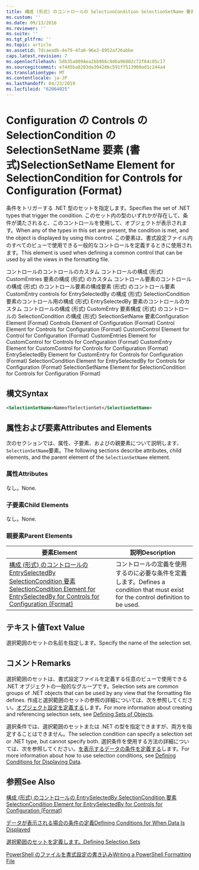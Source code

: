 ```yaml
---
title: 構成 (形式) のコントロールの SelectionCondition SelectionSetName 要素 |Microsoft Docs
ms.custom: ''
ms.date: 09/13/2016
ms.reviewer: ''
ms.suite: ''
ms.tgt_pltfrm: ''
ms.topic: article
ms.assetid: 7dcaeadb-4e79-47a0-96e2-8952af26abbe
caps.latest.revision: 7
ms.openlocfilehash: 5db35a8094ea2bb966c8d6a96802c72f64c05c17
ms.sourcegitcommit: e7445ba8203da304286c591ff513900ad1c244a4
ms.translationtype: MT
ms.contentlocale: ja-JP
ms.lasthandoff: 04/23/2019
ms.locfileid: "62064025"
---
```

# <a name="selectionsetname-element-for-selectioncondition-for-controls-for-configuration-format"></a><span data-ttu-id="1ee3d-102">Configuration の Controls の SelectionCondition の SelectionSetName 要素 (書式)</span><span class="sxs-lookup"><span data-stu-id="1ee3d-102">SelectionSetName Element for SelectionCondition for Controls for Configuration (Format)</span></span>

<span data-ttu-id="1ee3d-103">条件をトリガーする .NET 型のセットを指定します。</span><span class="sxs-lookup"><span data-stu-id="1ee3d-103">Specifies the set of .NET types that trigger the condition.</span></span> <span data-ttu-id="1ee3d-104">このセット内の型のいずれかが存在して、条件が満たされると、このコントロールを使用して、オブジェクトが表示されます。</span><span class="sxs-lookup"><span data-stu-id="1ee3d-104">When any of the types in this set are present, the condition is met, and the object is displayed by using this control.</span></span> <span data-ttu-id="1ee3d-105">この要素は、書式設定ファイル内のすべてのビューで使用できる一般的なコントロールを定義するときに使用されます。</span><span class="sxs-lookup"><span data-stu-id="1ee3d-105">This element is used when defining a common control that can be used by all the views in the formatting file.</span></span>

<span data-ttu-id="1ee3d-106">コントロールのコントロールのカスタム コントロールの構成 (形式) CustomEntries 要素の構成 (形式) のカスタム コントロール要素のコントロールの構成 (形式) のコントロール要素の構成要素 (形式) のコントロール要素CustomEntry controls for EntrySelectedBy の構成 (形式) SelectionCondition 要素のコントロール用の構成 (形式) EntrySelectedBy 要素のコントロールのカスタム コントロールの構成 (形式) CustomEntry 要素構成 (形式) のコントロールの SelectionCondition の構成 (形式) SelectionSetName 要素</span><span class="sxs-lookup"><span data-stu-id="1ee3d-106">Configuration Element (Format) Controls Element of Configuration (Format) Control Element for Controls for Configuration (Format) CustomControl Element for Control for Configuration (Format) CustomEntries Element for CustomControl for Controls for Configuration (Format) CustomEntry Element for CustomControl for Controls for Configuration (Format) EntrySelectedBy Element for CustomEntry for Controls for Configuration (Format) SelectionCondition Element for EntrySelectedBy for Controls for Configuration (Format) SelectionSetName Element for SelectionCondition for Controls for Configuration (Format)</span></span>

## <a name="syntax"></a><span data-ttu-id="1ee3d-107">構文</span><span class="sxs-lookup"><span data-stu-id="1ee3d-107">Syntax</span></span>

```xml
<SelectionSetName>NameofSelectionSet</SelectionSetName>
```

## <a name="attributes-and-elements"></a><span data-ttu-id="1ee3d-108">属性および要素</span><span class="sxs-lookup"><span data-stu-id="1ee3d-108">Attributes and Elements</span></span>

<span data-ttu-id="1ee3d-109">次のセクションでは、属性、子要素、およびの親要素について説明します、`SelectionSetName`要素。</span><span class="sxs-lookup"><span data-stu-id="1ee3d-109">The following sections describe attributes, child elements, and the parent element of the `SelectionSetName` element.</span></span>

### <a name="attributes"></a><span data-ttu-id="1ee3d-110">属性</span><span class="sxs-lookup"><span data-stu-id="1ee3d-110">Attributes</span></span>

<span data-ttu-id="1ee3d-111">なし。</span><span class="sxs-lookup"><span data-stu-id="1ee3d-111">None.</span></span>

### <a name="child-elements"></a><span data-ttu-id="1ee3d-112">子要素</span><span class="sxs-lookup"><span data-stu-id="1ee3d-112">Child Elements</span></span>

<span data-ttu-id="1ee3d-113">なし。</span><span class="sxs-lookup"><span data-stu-id="1ee3d-113">None.</span></span>

### <a name="parent-elements"></a><span data-ttu-id="1ee3d-114">親要素</span><span class="sxs-lookup"><span data-stu-id="1ee3d-114">Parent Elements</span></span>

|<span data-ttu-id="1ee3d-115">要素</span><span class="sxs-lookup"><span data-stu-id="1ee3d-115">Element</span></span>|<span data-ttu-id="1ee3d-116">説明</span><span class="sxs-lookup"><span data-stu-id="1ee3d-116">Description</span></span>|
|-------------|-----------------|
|[<span data-ttu-id="1ee3d-117">構成 (形式) のコントロールの EntrySelectedBy SelectionCondition 要素</span><span class="sxs-lookup"><span data-stu-id="1ee3d-117">SelectionCondition Element for EntrySelectedBy for Controls for Configuration (Format)</span></span>](./selectioncondition-element-for-entryselectedby-for-controls-for-configuration-format.md)|<span data-ttu-id="1ee3d-118">コントロールの定義を使用するのに必要な条件を定義します。</span><span class="sxs-lookup"><span data-stu-id="1ee3d-118">Defines a condition that must exist for the control definition to be used.</span></span>|

## <a name="text-value"></a><span data-ttu-id="1ee3d-119">テキスト値</span><span class="sxs-lookup"><span data-stu-id="1ee3d-119">Text Value</span></span>

<span data-ttu-id="1ee3d-120">選択範囲のセットの名前を指定します。</span><span class="sxs-lookup"><span data-stu-id="1ee3d-120">Specify the name of the selection set.</span></span>

## <a name="remarks"></a><span data-ttu-id="1ee3d-121">コメント</span><span class="sxs-lookup"><span data-stu-id="1ee3d-121">Remarks</span></span>

<span data-ttu-id="1ee3d-122">選択範囲のセットは、書式設定ファイルを定義する任意のビューで使用できる .NET オブジェクトの一般的なグループです。</span><span class="sxs-lookup"><span data-stu-id="1ee3d-122">Selection sets are common groups of .NET objects that can be used by any view that the formatting file defines.</span></span> <span data-ttu-id="1ee3d-123">作成と選択範囲のセットの参照の詳細については、次を参照してください。[オブジェクト設定を定義する](./defining-selection-sets.md)します。</span><span class="sxs-lookup"><span data-stu-id="1ee3d-123">For more information about creating and referencing selection sets, see [Defining Sets of Objects](./defining-selection-sets.md).</span></span>

<span data-ttu-id="1ee3d-124">選択条件では、選択範囲のセットまたは .NET の型を指定できますが、両方を指定することはできません。</span><span class="sxs-lookup"><span data-stu-id="1ee3d-124">The selection condition can specify a selection set or .NET type, but cannot specify both.</span></span> <span data-ttu-id="1ee3d-125">選択条件を使用する方法の詳細については、次を参照してください。[を表示するデータの条件を定義する](./defining-conditions-for-displaying-data.md)します。</span><span class="sxs-lookup"><span data-stu-id="1ee3d-125">For more information about how to use selection conditions, see [Defining Conditions for Displaying Data](./defining-conditions-for-displaying-data.md).</span></span>

## <a name="see-also"></a><span data-ttu-id="1ee3d-126">参照</span><span class="sxs-lookup"><span data-stu-id="1ee3d-126">See Also</span></span>

[<span data-ttu-id="1ee3d-127">構成 (形式) のコントロールの EntrySelectedBy SelectionCondition 要素</span><span class="sxs-lookup"><span data-stu-id="1ee3d-127">SelectionCondition Element for EntrySelectedBy for Controls for Configuration (Format)</span></span>](./selectioncondition-element-for-entryselectedby-for-controls-for-configuration-format.md)

[<span data-ttu-id="1ee3d-128">データが表示される場合の条件の定義</span><span class="sxs-lookup"><span data-stu-id="1ee3d-128">Defining Conditions for When Data Is Displayed</span></span>](./defining-conditions-for-displaying-data.md)

[<span data-ttu-id="1ee3d-129">選択範囲のセットを定義します。</span><span class="sxs-lookup"><span data-stu-id="1ee3d-129">Defining Selection Sets</span></span>](./defining-selection-sets.md)

[<span data-ttu-id="1ee3d-130">PowerShell のファイルを書式設定の書き込み</span><span class="sxs-lookup"><span data-stu-id="1ee3d-130">Writing a PowerShell Formatting File</span></span>](./writing-a-powershell-formatting-file.md)

